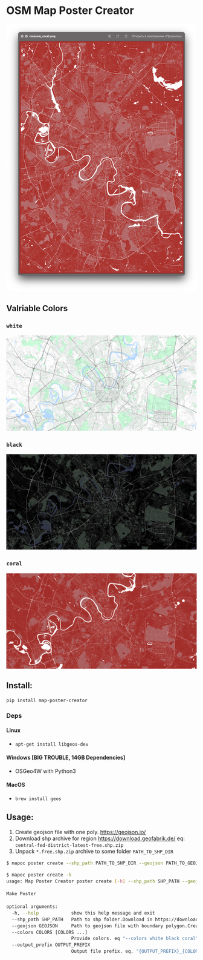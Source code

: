 # OSM Map Poster Creator

![main window](pics/msk_c.png?raw=true)


## Valriable Colors

### `white`
![white](pics/msk_white.png?raw=true)

### `black`
![black](pics/msk_black.png?raw=true)

### `coral`
![coral](pics/msk_coral.png?raw=true)


## Install:

`pip install map-poster-creator`

### Deps

#### Linux
- `apt-get install libgeos-dev`

#### Windows [BIG TROUBLE, 14GB Dependencies]
- OSGeo4W with Python3

#### MacOS
- `brew install geos`

## Usage:

1. Create geojson file with one poly. https://geojson.io/
2. Download shp archive for region https://download.geofabrik.de/ eq: `central-fed-district-latest-free.shp.zip`
3. Unpack `*.free.shp.zip` archive to some folder `PATH_TO_SHP_DIR`

```bash
$ mapoc poster create --shp_path PATH_TO_SHP_DIR --geojson PATH_TO_GEOJSON --colors white black coral
```

```bash
$ mapoc poster create -h 
usage: Map Poster Creator poster create [-h] --shp_path SHP_PATH --geojson GEOJSON [--colors COLORS [COLORS ...]] [--output_prefix OUTPUT_PREFIX]

Make Poster

optional arguments:
  -h, --help            show this help message and exit
  --shp_path SHP_PATH   Path to shp folder.Download in https://download.geofabrik.de/
  --geojson GEOJSON     Path to geojson file with boundary polygon.Create on https://geojson.io/ and export GeoJSON
  --colors COLORS [COLORS ...]
                        Provide colors. eq "--colors white black coral"
  --output_prefix OUTPUT_PREFIX
                        Output file prefix. eq. "{OUTPUT_PREFIX}_{COLOR}.png". Default "map"
```